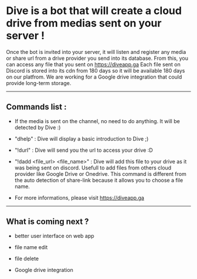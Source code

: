 # Dive is a bot that will create a cloud drive from medias sent on your server !


Once the bot is invited into your server, 
it will listen and register any media or share url from a drive provider you send into its database.
From this, you can access any file that you sent on https://diveapp.ga
Each file sent on Discord is stored into its cdn from 180 days so it will be available 180 days on our platfrom.
We are working for a Google drive integration that could provide long-term storage.

___

## Commands list : 
- If the media is sent on the channel, no need to do anything. It will be detected by Dive :)

- "dhelp" : Dive will display a basic introduction to Dive ;)

- "!durl" : Dive will send you the url to access your drive :D

- "!dadd <file_url> <file_name>" : Dive will add this file to your drive as it was being sent on discord. Usefull to add files from others cloud provider like Google Drive or Onedrive. This command is different from the auto detection of share-link because it allows you to choose a file name.

- For more informations, please visit https://diveapp.ga

___


## What is coming next ?

- better user interface on web app

- file name edit

- file delete

- Google drive integration